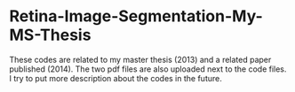 # Retina-Image-Segmentation-My-MS-Thesis

These codes are related to my master thesis (2013) and a related paper published (2014). The two pdf files are also uploaded next to the code files. I try to put more description about the codes in the future.
